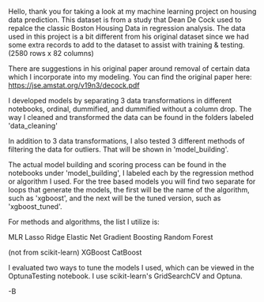 Hello, thank you for taking a look at my machine learning project on housing data prediction. This dataset is from a study that Dean De Cock used to repalce the classic Boston Housing Data in regression analysis. The data used in this project is a bit different from his original dataset since we had some extra records to add to the dataset to assist with training & testing. (2580 rows x 82 columns)

There are suggestions in his original paper around removal of certain data which I incorporate into my modeling.
You can find the original paper here: https://jse.amstat.org/v19n3/decock.pdf

I developed models by separating 3 data transformations in different notebooks, ordinal, dummified, and dummified without a column drop. The way I cleaned and transformed the data can be found in the folders labeled 'data_cleaning'

In addition to 3 data transformations, I also tested 3 different methods of filtering the data for outliers. That will be shown in 'model_building'.

The actual model building and scoring process can be found in the notebooks under 'model_building', I labeled each by the regression method or algorithm I used. For the tree based models you will find two separate for loops that generate the models, the first will be the name of the algorithm, such as 'xgboost', and the next will be the tuned version, such as 'xgboost_tuned'. 

For methods and algorithms, the list I utilize is: 

MLR
Lasso
Ridge
Elastic Net
Gradient Boosting 
Random Forest

(not from scikit-learn)
XGBoost 
CatBoost

I evaluated two ways to tune the models I used, which can be viewed in the OptunaTesting notebook. I use scikit-learn's GridSearchCV and Optuna.


-B
